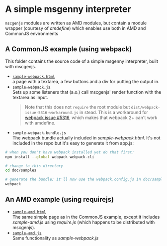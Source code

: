 # A simple msgenny interpreter
`mscgenjs` modules are written as AMD modules, but contain a module wrapper
(courtesy of _amdefine_) which enables use both in AMD and CommonJS
environments

## A CommonJS example (using webpack)
This folder contains the source code of a simple msgenny interpreter, built
with mscgenjs.

- [`sample-webpack.html`](sample-webpack.html)    
  a page with a textarea, a few buttons and a div for
  putting the output in. 
- [`sample-webpack.js`](sample-webpack.js)    
  Sets up some listeners that (a.o.) call mscgenjs' render function with
  the textarea as input. 
  > Note that this does not `require` the root module
  but `dist/webpack-issue-5316-workaround.js` in stead. This is a workaround for 
  [webpack issue #5316](https://github.com/webpack/webpack/issues/5316),
  which makes that webpack 2+ can't work with amdefine.
- `sample-webpack.bundle.js`    
  The webpack bundle actually included in _sample-webpack.html_. It's not
  included in the repo but it's easy to generate it from app.js:

```sh
# when you don't have webpack installed yet do that first:
npm install --global webpack webpack-cli

# change to this directory
cd doc/samples

# generate the bundle; it'll now use the webpack.config.js in doc/samples
webpack
```

## An AMD example (using requirejs)
- [`sample-amd.html`](sample-amd.html)    
  The same simple page as in the CommonJS example, except it includes
  _sample-amd.js_ using _require.js_ (which happens to be distributed with
  mscgenjs).
- [`sample-amd.js`](sample-amd.js)    
  Same functionality as _sample-webpack.js_
